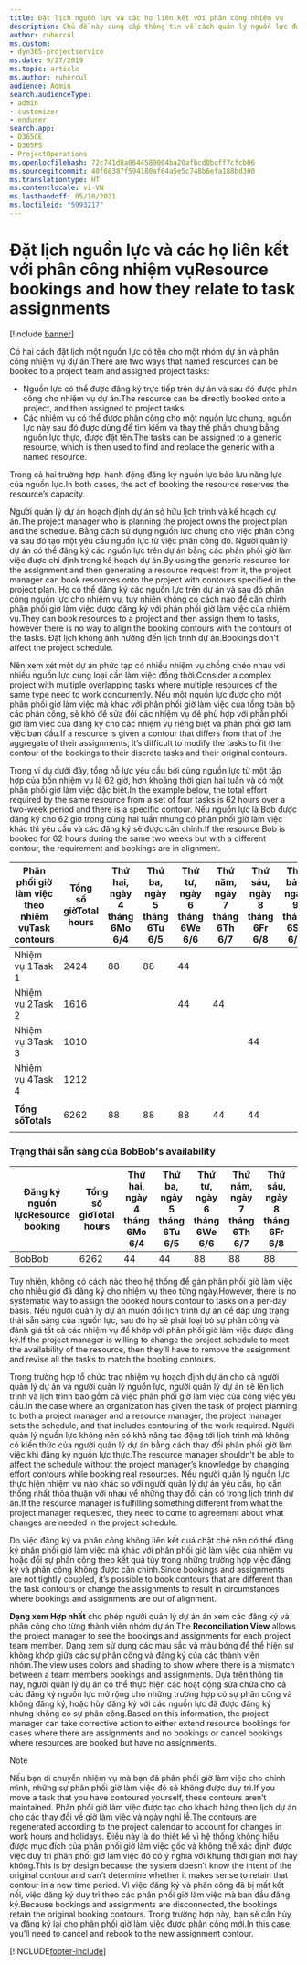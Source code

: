 ```yaml
---
title: Đặt lịch nguồn lực và các họ liên kết với phân công nhiệm vụ
description: Chủ đề này cung cấp thông tin về cách quản lý nguồn lực được đặt tên, đặt lịch nguồn lực và phân công nhiệm vụ cũng như cách chúng liên quan đến nhau.
author: ruhercul
ms.custom:
- dyn365-projectservice
ms.date: 9/27/2019
ms.topic: article
ms.author: ruhercul
audience: Admin
search.audienceType:
- admin
- customizer
- enduser
search.app:
- D365CE
- D365PS
- ProjectOperations
ms.openlocfilehash: 72c741d8a0644589004ba20afbcd0baff7cfcb06
ms.sourcegitcommit: 40f68387f594180af64a5e5c748b6efa188bd300
ms.translationtype: HT
ms.contentlocale: vi-VN
ms.lasthandoff: 05/10/2021
ms.locfileid: "5993217"
---
```

# <a name="resource-bookings-and-how-they-relate-to-task-assignments"></a><span data-ttu-id="6b567-103">Đặt lịch nguồn lực và các họ liên kết với phân công nhiệm vụ</span><span class="sxs-lookup"><span data-stu-id="6b567-103">Resource bookings and how they relate to task assignments</span></span>

[!include [banner](../includes/psa-now-project-operations.md)]

<span data-ttu-id="6b567-104">Có hai cách đặt lịch một nguồn lực có tên cho một nhóm dự án và phân công nhiệm vụ dự án:</span><span class="sxs-lookup"><span data-stu-id="6b567-104">There are two ways that named resources can be booked to a project team and assigned project tasks:</span></span>

- <span data-ttu-id="6b567-105">Nguồn lực có thể được đăng ký trực tiếp trên dự án và sau đó được phân công cho nhiệm vụ dự án.</span><span class="sxs-lookup"><span data-stu-id="6b567-105">The resource can be directly booked onto a project, and then assigned to project tasks.</span></span>
- <span data-ttu-id="6b567-106">Các nhiệm vụ có thể được phân công cho một nguồn lực chung, nguồn lực này sau đó được dùng để tìm kiếm và thay thế phần chung bằng nguồn lực thực, được đặt tên.</span><span class="sxs-lookup"><span data-stu-id="6b567-106">The tasks can be assigned to a generic resource, which is then used to find and replace the generic with a named resource.</span></span> 

<span data-ttu-id="6b567-107">Trong cả hai trường hợp, hành động đăng ký nguồn lực bảo lưu năng lực của nguồn lực.</span><span class="sxs-lookup"><span data-stu-id="6b567-107">In both cases, the act of booking the resource reserves the resource’s capacity.</span></span>

<span data-ttu-id="6b567-108">Người quản lý dự án hoạch định dự án sở hữu lịch trình và kế hoạch dự án.</span><span class="sxs-lookup"><span data-stu-id="6b567-108">The project manager who is planning the project owns the project plan and the schedule.</span></span> <span data-ttu-id="6b567-109">Bằng cách sử dụng nguồn lực chung cho việc phân công và sau đó tạo một yêu cầu nguồn lực từ việc phân công đó. Người quản lý dự án có thể đăng ký các nguồn lực trên dự án bằng các phân phối giờ làm việc được chỉ định trong kế hoạch dự án.</span><span class="sxs-lookup"><span data-stu-id="6b567-109">By using the generic resource for the assignment and then generating a resource request from it, the project manager can book resources onto the project with contours specified in the project plan.</span></span> <span data-ttu-id="6b567-110">Họ có thể đăng ký các nguồn lực trên dự án và sau đó phân công nguồn lực cho nhiệm vụ, tuy nhiên không có cách nào để căn chỉnh phân phối giờ làm việc được đăng ký với phân phối giờ làm việc của nhiệm vụ.</span><span class="sxs-lookup"><span data-stu-id="6b567-110">They can book resources to a project and then assign them to tasks, however there is no way to align the booking contours with the contours of the tasks.</span></span> <span data-ttu-id="6b567-111">Đặt lịch không ảnh hưởng đến lịch trình dự án.</span><span class="sxs-lookup"><span data-stu-id="6b567-111">Bookings don't affect the project schedule.</span></span>

<span data-ttu-id="6b567-112">Nên xem xét một dự án phức tạp có nhiều nhiệm vụ chồng chéo nhau với nhiều nguồn lực cùng loại cần làm việc đồng thời.</span><span class="sxs-lookup"><span data-stu-id="6b567-112">Consider a complex project with multiple overlapping tasks where multiple resources of the same type need to work concurrently.</span></span> <span data-ttu-id="6b567-113">Nếu một nguồn lực được cho một phân phối giờ làm việc mà khác với phân phối giờ làm việc của tổng toàn bộ các phân công, sẽ khó để sửa đổi các nhiệm vụ để phù hợp với phân phối giờ làm việc của đăng ký cho các nhiệm vụ riêng biệt và phân phối giờ làm việc ban đầu.</span><span class="sxs-lookup"><span data-stu-id="6b567-113">If a resource is given a contour that differs from that of the aggregate of their assignments, it’s difficult to modify the tasks to fit the contour of the bookings to their discrete tasks and their original contours.</span></span>

<span data-ttu-id="6b567-114">Trong ví dụ dưới đây, tổng nỗ lực yêu cầu bởi cùng nguồn lực từ một tập hợp của bốn nhiệm vụ là 62 giờ, hơn khoảng thời gian hai tuần và có một phân phối giờ làm việc đặc biệt.</span><span class="sxs-lookup"><span data-stu-id="6b567-114">In the example below, the total effort required by the same resource from a set of four tasks is 62 hours over a two-week period and there is a specific contour.</span></span> <span data-ttu-id="6b567-115">Nếu nguồn lực là Bob được đăng ký cho 62 giờ trong cùng hai tuần nhưng có phân phối giờ làm việc khác thì yêu cầu và các đăng ký sẽ được căn chỉnh.</span><span class="sxs-lookup"><span data-stu-id="6b567-115">If the resource Bob is booked for 62 hours during the same two weeks but with a different contour, the requirement and bookings are in alignment.</span></span>

| <span data-ttu-id="6b567-116">**Phân phối giờ làm việc theo nhiệm vụ**</span><span class="sxs-lookup"><span data-stu-id="6b567-116">**Task contours**</span></span>    | <span data-ttu-id="6b567-117">**Tổng số giờ**</span><span class="sxs-lookup"><span data-stu-id="6b567-117">**Total hours**</span></span> | <span data-ttu-id="6b567-118">Thứ hai, ngày 4 tháng 6</span><span class="sxs-lookup"><span data-stu-id="6b567-118">Mo 6/4</span></span> | <span data-ttu-id="6b567-119">Thứ ba, ngày 5 tháng 6</span><span class="sxs-lookup"><span data-stu-id="6b567-119">Tu 6/5</span></span> | <span data-ttu-id="6b567-120">Thứ tư, ngày 6 tháng 6</span><span class="sxs-lookup"><span data-stu-id="6b567-120">We 6/6</span></span> | <span data-ttu-id="6b567-121">Thứ năm, ngày 7 tháng 6</span><span class="sxs-lookup"><span data-stu-id="6b567-121">Th 6/7</span></span> | <span data-ttu-id="6b567-122">Thứ sáu, ngày 8 tháng 6</span><span class="sxs-lookup"><span data-stu-id="6b567-122">Fr 6/8</span></span> | <span data-ttu-id="6b567-123">Thứ bảy, ngày 9 tháng 6</span><span class="sxs-lookup"><span data-stu-id="6b567-123">Sa 6/9</span></span> | <span data-ttu-id="6b567-124">Chủ nhật, ngày 10 tháng 6</span><span class="sxs-lookup"><span data-stu-id="6b567-124">Su 6/10</span></span> | <span data-ttu-id="6b567-125">Thứ hai, ngày 11 tháng 6</span><span class="sxs-lookup"><span data-stu-id="6b567-125">Mo 6/11</span></span> | <span data-ttu-id="6b567-126">Thứ ba, ngày 12 tháng 6</span><span class="sxs-lookup"><span data-stu-id="6b567-126">Tu 6/12</span></span> | <span data-ttu-id="6b567-127">Thứ tư, ngày 13 tháng 6</span><span class="sxs-lookup"><span data-stu-id="6b567-127">We 6/13</span></span> | <span data-ttu-id="6b567-128">Thứ năm, ngày 14 tháng 6</span><span class="sxs-lookup"><span data-stu-id="6b567-128">Th 6/14</span></span> | <span data-ttu-id="6b567-129">Thứ sáu, ngày 15 tháng 6</span><span class="sxs-lookup"><span data-stu-id="6b567-129">Fr 6/15</span></span> |
|----------------------|-----------------|--------|--------|--------|--------|--------|--------|---------|---------|---------|---------|---------|---------|
| <span data-ttu-id="6b567-130">Nhiệm vụ 1</span><span class="sxs-lookup"><span data-stu-id="6b567-130">Task 1</span></span>               | <span data-ttu-id="6b567-131">24</span><span class="sxs-lookup"><span data-stu-id="6b567-131">24</span></span>              | <span data-ttu-id="6b567-132">8</span><span class="sxs-lookup"><span data-stu-id="6b567-132">8</span></span>      | <span data-ttu-id="6b567-133">8</span><span class="sxs-lookup"><span data-stu-id="6b567-133">8</span></span>      | <span data-ttu-id="6b567-134">4</span><span class="sxs-lookup"><span data-stu-id="6b567-134">4</span></span>      |        |        |        |         |         |         | <span data-ttu-id="6b567-135">4</span><span class="sxs-lookup"><span data-stu-id="6b567-135">4</span></span>       |         |         |
| <span data-ttu-id="6b567-136">Nhiệm vụ 2</span><span class="sxs-lookup"><span data-stu-id="6b567-136">Task 2</span></span>               | <span data-ttu-id="6b567-137">16</span><span class="sxs-lookup"><span data-stu-id="6b567-137">16</span></span>              |        |        | <span data-ttu-id="6b567-138">4</span><span class="sxs-lookup"><span data-stu-id="6b567-138">4</span></span>      | <span data-ttu-id="6b567-139">4</span><span class="sxs-lookup"><span data-stu-id="6b567-139">4</span></span>      |        |        |         | <span data-ttu-id="6b567-140">8</span><span class="sxs-lookup"><span data-stu-id="6b567-140">8</span></span>       |         |         |         |         |
| <span data-ttu-id="6b567-141">Nhiệm vụ 3</span><span class="sxs-lookup"><span data-stu-id="6b567-141">Task 3</span></span>               | <span data-ttu-id="6b567-142">10</span><span class="sxs-lookup"><span data-stu-id="6b567-142">10</span></span>              |        |        |        |        | <span data-ttu-id="6b567-143">4</span><span class="sxs-lookup"><span data-stu-id="6b567-143">4</span></span>      |        |         |         | <span data-ttu-id="6b567-144">4</span><span class="sxs-lookup"><span data-stu-id="6b567-144">4</span></span>       |         | <span data-ttu-id="6b567-145">2</span><span class="sxs-lookup"><span data-stu-id="6b567-145">2</span></span>       |         |
| <span data-ttu-id="6b567-146">Nhiệm vụ 4</span><span class="sxs-lookup"><span data-stu-id="6b567-146">Task 4</span></span>               | <span data-ttu-id="6b567-147">12</span><span class="sxs-lookup"><span data-stu-id="6b567-147">12</span></span>              |        |        |        |        |        |        |         |         |         | <span data-ttu-id="6b567-148">4</span><span class="sxs-lookup"><span data-stu-id="6b567-148">4</span></span>       |         | <span data-ttu-id="6b567-149">8</span><span class="sxs-lookup"><span data-stu-id="6b567-149">8</span></span>       |
|                      |                 |        |        |        |        |        |        |         |         |         |         |         |         |
| <span data-ttu-id="6b567-150">**Tổng số**</span><span class="sxs-lookup"><span data-stu-id="6b567-150">**Totals**</span></span>           | <span data-ttu-id="6b567-151">62</span><span class="sxs-lookup"><span data-stu-id="6b567-151">62</span></span>              | <span data-ttu-id="6b567-152">8</span><span class="sxs-lookup"><span data-stu-id="6b567-152">8</span></span>      | <span data-ttu-id="6b567-153">8</span><span class="sxs-lookup"><span data-stu-id="6b567-153">8</span></span>      | <span data-ttu-id="6b567-154">8</span><span class="sxs-lookup"><span data-stu-id="6b567-154">8</span></span>      | <span data-ttu-id="6b567-155">4</span><span class="sxs-lookup"><span data-stu-id="6b567-155">4</span></span>      | <span data-ttu-id="6b567-156">4</span><span class="sxs-lookup"><span data-stu-id="6b567-156">4</span></span>      |        |         | <span data-ttu-id="6b567-157">8</span><span class="sxs-lookup"><span data-stu-id="6b567-157">8</span></span>       | <span data-ttu-id="6b567-158">4</span><span class="sxs-lookup"><span data-stu-id="6b567-158">4</span></span>       | <span data-ttu-id="6b567-159">8</span><span class="sxs-lookup"><span data-stu-id="6b567-159">8</span></span>       | <span data-ttu-id="6b567-160">2</span><span class="sxs-lookup"><span data-stu-id="6b567-160">2</span></span>       | <span data-ttu-id="6b567-161">8</span><span class="sxs-lookup"><span data-stu-id="6b567-161">8</span></span>       |
|                      |                 |        |        |        |        |        |        |         |         |         |         |

### <a name="bobs-availability"></a><span data-ttu-id="6b567-162">Trạng thái sẵn sàng của Bob</span><span class="sxs-lookup"><span data-stu-id="6b567-162">Bob's availability</span></span>
| <span data-ttu-id="6b567-163">**Đăng ký   nguồn lực**</span><span class="sxs-lookup"><span data-stu-id="6b567-163">**Resource   booking**</span></span> | <span data-ttu-id="6b567-164">**Tổng số giờ**</span><span class="sxs-lookup"><span data-stu-id="6b567-164">**Total hours**</span></span> | <span data-ttu-id="6b567-165">Thứ hai, ngày 4 tháng 6</span><span class="sxs-lookup"><span data-stu-id="6b567-165">Mo 6/4</span></span> | <span data-ttu-id="6b567-166">Thứ ba, ngày 5 tháng 6</span><span class="sxs-lookup"><span data-stu-id="6b567-166">Tu 6/5</span></span> | <span data-ttu-id="6b567-167">Thứ tư, ngày 6 tháng 6</span><span class="sxs-lookup"><span data-stu-id="6b567-167">We 6/6</span></span> | <span data-ttu-id="6b567-168">Thứ năm, ngày 7 tháng 6</span><span class="sxs-lookup"><span data-stu-id="6b567-168">Th 6/7</span></span> | <span data-ttu-id="6b567-169">Thứ sáu, ngày 8 tháng 6</span><span class="sxs-lookup"><span data-stu-id="6b567-169">Fr 6/8</span></span> | <span data-ttu-id="6b567-170">Thứ bảy, ngày 9 tháng 6</span><span class="sxs-lookup"><span data-stu-id="6b567-170">Sa 6/9</span></span> | <span data-ttu-id="6b567-171">Chủ nhật, ngày 10 tháng 6</span><span class="sxs-lookup"><span data-stu-id="6b567-171">Su 6/10</span></span> | <span data-ttu-id="6b567-172">Thứ hai, ngày 11 tháng 6</span><span class="sxs-lookup"><span data-stu-id="6b567-172">Mo 6/11</span></span> | <span data-ttu-id="6b567-173">Thứ ba, ngày 12 tháng 6</span><span class="sxs-lookup"><span data-stu-id="6b567-173">Tu 6/12</span></span> | <span data-ttu-id="6b567-174">Thứ tư, ngày 13 tháng 6</span><span class="sxs-lookup"><span data-stu-id="6b567-174">We 6/13</span></span> | <span data-ttu-id="6b567-175">Thứ năm, ngày 14 tháng 6</span><span class="sxs-lookup"><span data-stu-id="6b567-175">Th 6/14</span></span> | <span data-ttu-id="6b567-176">Thứ sáu, ngày 15 tháng 6</span><span class="sxs-lookup"><span data-stu-id="6b567-176">Fr 6/15</span></span> |
|------------------------|-----------------|--------|--------|--------|--------|--------|--------|---------|---------|---------|---------|---------|---------|
| <span data-ttu-id="6b567-177">Bob</span><span class="sxs-lookup"><span data-stu-id="6b567-177">Bob</span></span>                    | <span data-ttu-id="6b567-178">62</span><span class="sxs-lookup"><span data-stu-id="6b567-178">62</span></span>              | <span data-ttu-id="6b567-179">4</span><span class="sxs-lookup"><span data-stu-id="6b567-179">4</span></span>      | <span data-ttu-id="6b567-180">4</span><span class="sxs-lookup"><span data-stu-id="6b567-180">4</span></span>      | <span data-ttu-id="6b567-181">8</span><span class="sxs-lookup"><span data-stu-id="6b567-181">8</span></span>      | <span data-ttu-id="6b567-182">8</span><span class="sxs-lookup"><span data-stu-id="6b567-182">8</span></span>      | <span data-ttu-id="6b567-183">8</span><span class="sxs-lookup"><span data-stu-id="6b567-183">8</span></span>      |        |         | <span data-ttu-id="6b567-184">4</span><span class="sxs-lookup"><span data-stu-id="6b567-184">4</span></span>       | <span data-ttu-id="6b567-185">4</span><span class="sxs-lookup"><span data-stu-id="6b567-185">4</span></span>       | <span data-ttu-id="6b567-186">8</span><span class="sxs-lookup"><span data-stu-id="6b567-186">8</span></span>       | <span data-ttu-id="6b567-187">8</span><span class="sxs-lookup"><span data-stu-id="6b567-187">8</span></span>       | <span data-ttu-id="6b567-188">6</span><span class="sxs-lookup"><span data-stu-id="6b567-188">6</span></span>       |

<span data-ttu-id="6b567-189">Tuy nhiên, không có cách nào theo hệ thống để gán phân phối giờ làm việc cho nhiều giờ đã đăng ký cho nhiệm vụ theo từng ngày.</span><span class="sxs-lookup"><span data-stu-id="6b567-189">However, there is no systematic way to assign the booked hours contour to tasks on a per-day basis.</span></span> <span data-ttu-id="6b567-190">Nếu người quản lý dự án muốn đổi lịch trình dự án để đáp ứng trạng thái sẵn sàng của nguồn lực, sau đó họ sẽ phải loại bỏ sự phân công và đánh giá tất cả các nhiệm vụ để khớp với phân phối giờ làm việc được đăng ký.</span><span class="sxs-lookup"><span data-stu-id="6b567-190">If the project manager is willing to change the project schedule to meet the availability of the resource, then they’ll have to remove the assignment and revise all the tasks to match the booking contours.</span></span>

<span data-ttu-id="6b567-191">Trong trường hợp tổ chức trao nhiệm vụ hoạch định dự án cho cả người quản lý dự án và người quản lý nguồn lực, người quản lý dự án sẽ lên lịch trình và lịch trình bao gồm cả việc phân phối giờ làm việc của công việc yêu cầu.</span><span class="sxs-lookup"><span data-stu-id="6b567-191">In the case where an organization has given the task of project planning to both a project manager and a resource manager, the project manager sets the schedule, and that includes contouring of the work required.</span></span> <span data-ttu-id="6b567-192">Người quản lý nguồn lực không nên có khả năng tác động tới lịch trình mà không có kiến thức của người quản lý dự án bằng cách thay đổi phân phối giờ làm việc khi đăng ký nguồn lực thực.</span><span class="sxs-lookup"><span data-stu-id="6b567-192">The resource manager shouldn’t be able to affect the schedule without the project manager’s knowledge by changing effort contours while booking real resources.</span></span> <span data-ttu-id="6b567-193">Nếu người quản lý nguồn lực thực hiện nhiệm vụ nào khác so với người quản lý dự án yêu cầu, họ cần thống nhất thỏa thuận với nhau về những thay đổi cần có trong lịch trình dự án.</span><span class="sxs-lookup"><span data-stu-id="6b567-193">If the resource manager is fulfilling something different from what the project manager requested, they need to come to agreement about what changes are needed in the project schedule.</span></span>

<span data-ttu-id="6b567-194">Do việc đăng ký và phân công không liên kết quá chặt chẽ nên có thể đăng ký phân phối giờ làm việc mà khác với phân phối giờ làm việc của nhiệm vụ hoặc đổi sự phân công theo kết quả tùy trong những trường hợp việc đăng ký và phân công không được căn chỉnh.</span><span class="sxs-lookup"><span data-stu-id="6b567-194">Since bookings and assignments are not tightly coupled, it’s possible to book contours that are different than the task contours or change the assignments to result in circumstances where bookings and assignments are out of alignment.</span></span>

<span data-ttu-id="6b567-195">**Dạng xem Hợp nhất** cho phép người quản lý dự án án xem các đăng ký và phân công cho từng thành viên nhóm dự án.</span><span class="sxs-lookup"><span data-stu-id="6b567-195">The **Reconciliation View** allows the project manager to see the bookings and assignments for each project team member.</span></span> <span data-ttu-id="6b567-196">Dạng xem sử dụng các màu sắc và màu bóng để thể hiện sự không khớp giữa các sự phân công và đăng ký của các thành viên nhóm.</span><span class="sxs-lookup"><span data-stu-id="6b567-196">The view uses colors and shading to show where there is a mismatch between a team members bookings and assignments.</span></span> <span data-ttu-id="6b567-197">Dựa trên thông tin này, người quản lý dự án có thể thực hiện các hoạt động sửa chữa cho cả các đăng ký nguồn lực mở rộng cho những trường hợp có sự phân công và không đăng ký, hoặc hủy đăng ký với các nguồn lực đã được đăng ký nhưng không có sự phân công.</span><span class="sxs-lookup"><span data-stu-id="6b567-197">Based on this information, the project manager can take corrective action to either extend resource bookings for cases where there are assignments and no bookings or cancel bookings where resources are booked but have no assignments.</span></span>

> [!NOTE]
> <span data-ttu-id="6b567-198">Nếu bạn di chuyển nhiệm vụ mà bạn đã phân phối giờ làm việc cho chính mình, những sự phân phối giờ làm việc đó sẽ không được duy trì.</span><span class="sxs-lookup"><span data-stu-id="6b567-198">If you move a task that you have contoured yourself, these contours aren’t maintained.</span></span> <span data-ttu-id="6b567-199">Phân phối giờ làm việc được tạo cho khách hàng theo lịch dự án cho các thay đổi về giờ làm việc và ngày nghỉ lễ.</span><span class="sxs-lookup"><span data-stu-id="6b567-199">The contours are regenerated according to the project calendar to account for changes in work hours and holidays.</span></span> <span data-ttu-id="6b567-200">Điều này là do thiết kế vì hệ thống không hiểu được mục đích của phân phối giờ làm việc gốc và không thể xác định được việc duy trì phân phối giờ làm việc đó có ý nghĩa với khung thời gian mới hay không.</span><span class="sxs-lookup"><span data-stu-id="6b567-200">This is by design because the system doesn’t know the intent of the original contour and can’t determine whether it makes sense to retain that contour in a new time period.</span></span> <span data-ttu-id="6b567-201">Vì việc đăng ký và phân công đã bị mất kết nối, việc đăng ký duy trì theo các phân phối giờ làm việc mà ban đầu đăng ký.</span><span class="sxs-lookup"><span data-stu-id="6b567-201">Because bookings and assignments are disconnected, the bookings retain the original booking contours.</span></span> <span data-ttu-id="6b567-202">Trong trường hợp này, bạn sẽ cần hủy và đăng ký lại cho phân phối giờ làm việc được phân công mới.</span><span class="sxs-lookup"><span data-stu-id="6b567-202">In this case, you’ll need to cancel and rebook to the new assignment contour.</span></span>



[!INCLUDE[footer-include](../includes/footer-banner.md)]